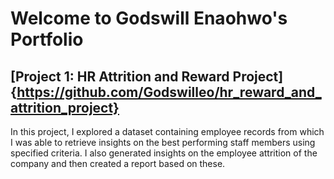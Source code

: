 # Welcome to Godswill Enaohwo's Portfolio
## [Project 1: HR Attrition and Reward Project]{https://github.com/Godswilleo/hr_reward_and_attrition_project}
In this project, I explored a dataset containing employee records from which I was able to retrieve insights on the 
best performing staff members using specified criteria. I also generated insights on the employee attrition of the company 
and then created a report based on these.
